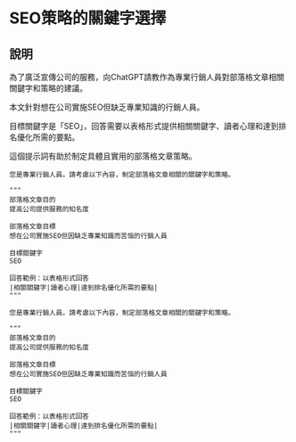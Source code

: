 # SEO策略的關鍵字選擇

## 說明

為了廣泛宣傳公司的服務，向ChatGPT請教作為專業行銷人員對部落格文章相關關鍵字和策略的建議。

本文針對想在公司實施SEO但缺乏專業知識的行銷人員。

目標關鍵字是「SEO」，回答需要以表格形式提供相關關鍵字、讀者心理和達到排名優化所需的要點。

這個提示詞有助於制定具體且實用的部落格文章策略。

```plaintext
您是專業行銷人員。請考慮以下內容，制定部落格文章相關的關鍵字和策略。

"""
部落格文章目的
提高公司提供服務的知名度

部落格文章目標
想在公司實施SEO但因缺乏專業知識而苦惱的行銷人員

目標關鍵字
SEO

回答範例：以表格形式回答
|相關關鍵字|讀者心理|達到排名優化所需的要點|
"""
```

```plaintext
您是專業行銷人員。請考慮以下內容，制定部落格文章相關的關鍵字和策略。

"""
部落格文章目的
提高公司提供服務的知名度

部落格文章目標
想在公司實施SEO但因缺乏專業知識而苦惱的行銷人員

目標關鍵字
SEO

回答範例：以表格形式回答
|相關關鍵字|讀者心理|達到排名優化所需的要點|
"""
```